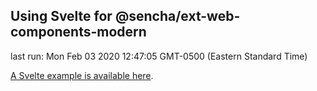 ## Using Svelte for @sencha/ext-web-components-modern

last run: Mon Feb 03 2020 12:47:05 GMT-0500 (Eastern Standard Time)

[A Svelte example is available here](https://github.com/sencha/ext-web-components/tree/ext-web-components-7.1.1/packages/ext-web-components-boilerplate-svelte).
